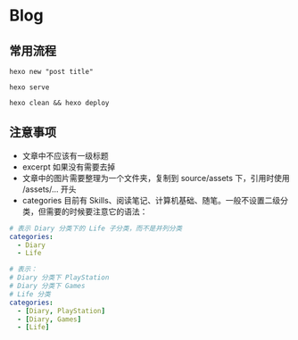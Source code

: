 # Blog

## 常用流程

```shell
hexo new "post title"

hexo serve

hexo clean && hexo deploy
```

## 注意事项

- 文章中不应该有一级标题
- excerpt 如果没有需要去掉
- 文章中的图片需要整理为一个文件夹，复制到 source/assets 下，引用时使用 /assets/... 开头
- categories 目前有 Skills、阅读笔记、计算机基础、随笔。一般不设置二级分类，但需要的时候要注意它的语法：

```yaml
# 表示 Diary 分类下的 Life 子分类，而不是并列分类
categories:
  - Diary
  - Life

# 表示：
# Diary 分类下 PlayStation
# Diary 分类下 Games
# Life 分类
categories:
  - [Diary, PlayStation]
  - [Diary, Games]
  - [Life]
```



